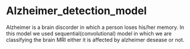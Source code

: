 # Alzheimer_detection_model

Alzheimer is a brain discorder in which a person loses his/her memory.
In this model we used sequential(convolutional) model in which we are classifying the brain MRI either it is affected by alzheimer desease or not.
